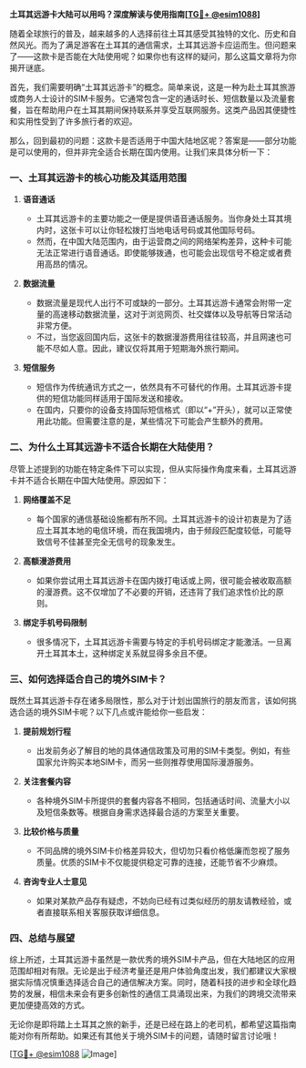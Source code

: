 **土耳其远游卡大陆可以用吗？深度解读与使用指南[[TG💪+ @esim1088](https://t.me/s/esim1088)]**

随着全球旅行的普及，越来越多的人选择前往土耳其感受其独特的文化、历史和自然风光。而为了满足游客在土耳其的通信需求，土耳其远游卡应运而生。但问题来了——这款卡是否能在大陆使用呢？如果你也有这样的疑问，那么这篇文章将为你揭开谜底。

首先，我们需要明确“土耳其远游卡”的概念。简单来说，这是一种为赴土耳其旅游或商务人士设计的SIM卡服务。它通常包含一定的通话时长、短信数量以及流量套餐，旨在帮助用户在土耳其期间保持联系并享受互联网服务。这类产品因其便捷性和实用性受到了许多旅行者的欢迎。

那么，回到最初的问题：这款卡是否适用于中国大陆地区呢？答案是——部分功能是可以使用的，但并非完全适合长期在国内使用。让我们来具体分析一下：

### 一、土耳其远游卡的核心功能及其适用范围

1. **语音通话**
   - 土耳其远游卡的主要功能之一便是提供语音通话服务。当你身处土耳其境内时，这张卡可以让你轻松拨打当地电话号码或其他国际号码。
   - 然而，在中国大陆范围内，由于运营商之间的网络架构差异，这种卡可能无法正常进行语音通话。即使能够拨通，也可能会出现信号不稳定或者费用高昂的情况。

2. **数据流量**
   - 数据流量是现代人出行不可或缺的一部分。土耳其远游卡通常会附带一定量的高速移动数据流量，这对于浏览网页、社交媒体以及导航等日常活动非常方便。
   - 不过，当您返回国内后，这张卡的数据漫游费用往往较高，并且网速也可能不尽如人意。因此，建议仅将其用于短期海外旅行期间。

3. **短信服务**
   - 短信作为传统通讯方式之一，依然具有不可替代的作用。土耳其远游卡提供的短信功能同样适用于国际发送和接收。
   - 在国内，只要你的设备支持国际短信格式（即以“+”开头），就可以正常使用此功能。但需要注意的是，某些情况下可能会产生额外的费用。

### 二、为什么土耳其远游卡不适合长期在大陆使用？

尽管上述提到的功能在特定条件下可以实现，但从实际操作角度来看，土耳其远游卡并不适合长期在中国大陆使用。原因如下：

1. **网络覆盖不足**
   - 每个国家的通信基础设施都有所不同。土耳其远游卡的设计初衷是为了适应土耳其本地的电信环境，而在我国境内，由于频段匹配度较低，可能导致信号不佳甚至完全无信号的现象发生。

2. **高额漫游费用**
   - 如果你尝试用土耳其远游卡在国内拨打电话或上网，很可能会被收取高额的漫游费。这不仅增加了不必要的开销，还违背了我们追求性价比的原则。

3. **绑定手机号码限制**
   - 很多情况下，土耳其远游卡需要与特定的手机号码绑定才能激活。一旦离开土耳其本土，这种绑定关系就显得多余且不便。

### 三、如何选择适合自己的境外SIM卡？

既然土耳其远游卡存在诸多局限性，那么对于计划出国旅行的朋友而言，该如何挑选合适的境外SIM卡呢？以下几点或许能给你一些启发：

1. **提前规划行程**
   - 出发前务必了解目的地的具体通信政策及可用的SIM卡类型。例如，有些国家允许购买本地SIM卡，而另一些则推荐使用国际漫游服务。

2. **关注套餐内容**
   - 各种境外SIM卡所提供的套餐内容各不相同，包括通话时间、流量大小以及短信条数等。根据自身需求选择最合适的方案至关重要。

3. **比较价格与质量**
   - 不同品牌的境外SIM卡价格差异较大，但切勿只看价格低廉而忽视了服务质量。优质的SIM卡不仅能提供稳定可靠的连接，还能节省不少麻烦。

4. **咨询专业人士意见**
   - 如果对某款产品存有疑虑，不妨向已经有过类似经历的朋友请教经验，或者直接联系相关客服获取详细信息。

### 四、总结与展望

综上所述，土耳其远游卡虽然是一款优秀的境外SIM卡产品，但在大陆地区的应用范围却相对有限。无论是出于经济考量还是用户体验角度出发，我们都建议大家根据实际情况慎重选择适合自己的通信解决方案。同时，随着科技的进步和全球化趋势的发展，相信未来会有更多创新性的通信工具涌现出来，为我们的跨境交流带来更加便捷高效的方式。

无论你是即将踏上土耳其之旅的新手，还是已经在路上的老司机，都希望这篇指南能对你有所帮助。如果还有其他关于境外SIM卡的问题，请随时留言讨论哦！

[[TG💪+ @esim1088](https://t.me/s/esim1088) ![Image](https://i.postimg.cc/4NQfJmqS/Snipaste-2025-05-13-00-14-12.png)]